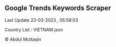 

## Google Trends Keywords Scraper 
 
Last Update 23-03-2023 , 05:58:03

Country List :
VIETNAM.json



© Abdul Muttaqin 
